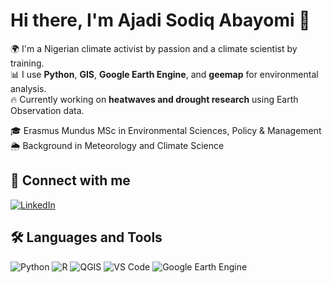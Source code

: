 # Hi there, I'm Ajadi Sodiq Abayomi 👋

🌍 I'm a Nigerian climate activist by passion and a climate scientist by training.  
📊 I use **Python**, **GIS**, **Google Earth Engine**, and **geemap** for environmental analysis.  
🔥 Currently working on **heatwaves and drought research** using Earth Observation data.

🎓 Erasmus Mundus MSc in Environmental Sciences, Policy & Management  
🌦️ Background in Meteorology and Climate Science

## 🔗 Connect with me
[![LinkedIn](https://img.shields.io/badge/LinkedIn-blue?logo=linkedin)](https://www.linkedin.com/in/omoajadi/)

## 🛠️ Languages and Tools
![Python](https://img.shields.io/badge/-Python-3776AB?logo=python&logoColor=yellow)
![R](https://img.shields.io/badge/-R-276DC3?logo=r&logoColor=white)
![QGIS](https://img.shields.io/badge/-QGIS-589632?logo=qgis&logoColor=yellow)
![VS Code](https://img.shields.io/badge/-VSCode-007ACC?logo=visual-studio-code&logoColor=blue)
![Google Earth Engine](https://img.shields.io/badge/-GEE-34A853?logo=googleearthengine&logoColor=white)
